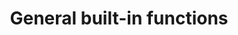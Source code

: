 ---
title: General built-in functions
description: "Reference information and examples for Pact built-in general purpose functions."
id: general
---